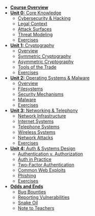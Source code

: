 - [**Course Overview**](/)
- [**Unit 0:** Core Knowledge](/core/)
    - [Cybersecurity & Hacking](/core/cybersecurity)
    - [Legal Context](/core/law)
    - [Attack Surfaces](/core/attack)
    - [Threat Modeling](/core/modeling)
    - [Exercises](/core/exercises)
- [**Unit 1:** Cryptography](/crypto/)
    - [Overview](/crypto/overview)
    - [Symmetric Cryptography](/crypto/symmetric)
    - [Asymmetric Cryptography ](/crypto/asymmetric)
    - [Tools of the Trade](/crypto/tools)
    - [Exercises](/crypto/exercises)
- [**Unit 2:** Operating Systems & Malware](/opsys/)
    - [Overview](/opsys/overview)
    - [Filesystems](/opsys/filesystems)
    - [Security Mechanisms](/opsys/security)
    - [Malware](/opsys/malware)
    - [Exercises](/opsys/exercises)
- [**Unit 3:** Networking & Telephony]()
    - [Network Infrastructure]()
    - [Internet Systems]()
    - [Telephone Systems]()
    - [Wireless Systems]()
    - [Network Attacks]()
    - [Exercises]()
- [**Unit 4:** Auth & Systems Design]()
    - [Authentication v. Authorization]()
    - [Auth in Practice]()
    - [Two-Factor Authentication]()
    - [Common Web Exploits]()
    - [Phishing]()
    - [Exercises]()
- [**Odds and Ends**]()
    - [Bug Bounties]()
    - [Reporting Vulnerabilities]()
    - [Snake Oil]()
    - [Note to Teachers](/teachers)
